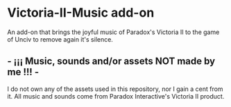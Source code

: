 # Victoria-II-Music add-on

An add-on that brings the joyful music of Paradox's Victoria II to the game of Unciv to remove again it's silence.

## - ¡¡¡ Music, sounds and/or assets NOT made by me !!! - ##
I do not own any of the assets used in this repository, nor I gain a cent from it.
All music and sounds come from Paradox Interactive's Victoria II product.
